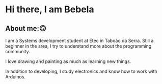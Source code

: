 # Hi there, I am Bebela

## About me:🙃

I am a Systems development student at Etec in Taboão da Serra.
Still a beginner in the area, I try to understand more about the programming community.

I love drawing and painting as much as learning new things.

In addition to developing, I study electronics and know how to work with Arduinos.


<!--
**IsabelaPomponio/IsabelaPomponio** is a ✨ _special_ ✨ repository because its `README.md` (this file) appears on your GitHub profile.

Here are some ideas to get you started:

- 🔭 I’m currently working on ...
- 🌱 I’m currently learning ...
- 👯 I’m looking to collaborate on ...
- 🤔 I’m looking for help with ...
- 💬 Ask me about ...
- 📫 How to reach me: ...
- 😄 Pronouns: ...
- ⚡ Fun fact: ...
-->
